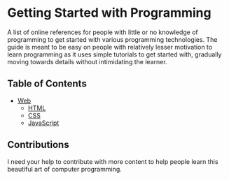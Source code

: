 # Getting Started with Programming

A list of online references for people with little or no knowledge of programming to get started with various programming technologies. The guide is meant to be easy on people with relatively lesser motivation to learn programming as it uses simple tutorials to get started with, gradually moving towards details without intimidating the learner.

## Table of Contents

- [Web](web)
  - [HTML](web/01-html.md)
  - [CSS](web/02-css.md)
  - [JavaScript](web/03-javascript.md)

## Contributions

I need your help to contribute with more content to help people learn this beautiful art of computer programming.
